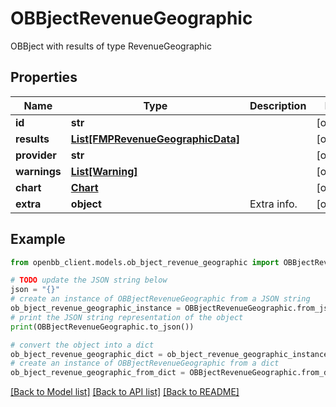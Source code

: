 # OBBjectRevenueGeographic

OBBject with results of type RevenueGeographic

## Properties

Name | Type | Description | Notes
------------ | ------------- | ------------- | -------------
**id** | **str** |  | [optional] 
**results** | [**List[FMPRevenueGeographicData]**](FMPRevenueGeographicData.md) |  | [optional] 
**provider** | **str** |  | [optional] 
**warnings** | [**List[Warning]**](Warning.md) |  | [optional] 
**chart** | [**Chart**](Chart.md) |  | [optional] 
**extra** | **object** | Extra info. | [optional] 

## Example

```python
from openbb_client.models.ob_bject_revenue_geographic import OBBjectRevenueGeographic

# TODO update the JSON string below
json = "{}"
# create an instance of OBBjectRevenueGeographic from a JSON string
ob_bject_revenue_geographic_instance = OBBjectRevenueGeographic.from_json(json)
# print the JSON string representation of the object
print(OBBjectRevenueGeographic.to_json())

# convert the object into a dict
ob_bject_revenue_geographic_dict = ob_bject_revenue_geographic_instance.to_dict()
# create an instance of OBBjectRevenueGeographic from a dict
ob_bject_revenue_geographic_from_dict = OBBjectRevenueGeographic.from_dict(ob_bject_revenue_geographic_dict)
```
[[Back to Model list]](../README.md#documentation-for-models) [[Back to API list]](../README.md#documentation-for-api-endpoints) [[Back to README]](../README.md)


